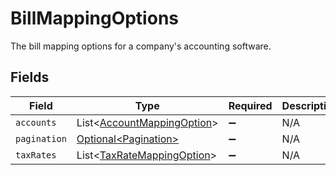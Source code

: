 # BillMappingOptions

The bill mapping options for a company's accounting software.


## Fields

| Field                                                                          | Type                                                                           | Required                                                                       | Description                                                                    |
| ------------------------------------------------------------------------------ | ------------------------------------------------------------------------------ | ------------------------------------------------------------------------------ | ------------------------------------------------------------------------------ |
| `accounts`                                                                     | List\<[AccountMappingOption](../../models/components/AccountMappingOption.md)> | :heavy_minus_sign:                                                             | N/A                                                                            |
| `pagination`                                                                   | [Optional\<Pagination>](../../models/components/Pagination.md)                 | :heavy_minus_sign:                                                             | N/A                                                                            |
| `taxRates`                                                                     | List\<[TaxRateMappingOption](../../models/components/TaxRateMappingOption.md)> | :heavy_minus_sign:                                                             | N/A                                                                            |
